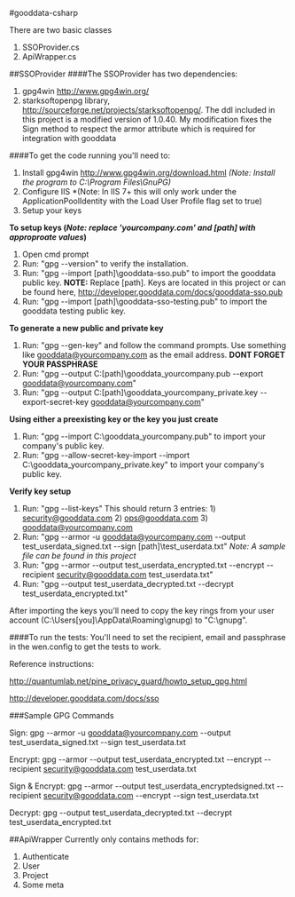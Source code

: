 ﻿#gooddata-csharp

There are two basic classes

1. SSOProvider.cs
2. ApiWrapper.cs

##SSOProvider
####The SSOProvider has two dependencies:
1. gpg4win http://www.gpg4win.org/
2. starksoftopenpg library, http://sourceforge.net/projects/starksoftopenpg/.
    The ddl included in this project is a modified version of 1.0.40.
	My modification fixes the Sign method to respect the armor attribute which is required for integration with gooddata

####To get the code running you'll need to:
1. Install gpg4win http://www.gpg4win.org/download.html *(Note: Install the program to C:\Program Files\GnuPG)*
2. Configure IIS *(Note: In IIS 7+ this will only work under the ApplicationPoolIdentity with the Load User Profile flag set to true)
3. Setup your keys

**To setup keys (*Note: replace 'yourcompany.com' and [path] with approproate values*)**

1. Open cmd prompt
2. Run: "gpg --version" to verify the installation.
3. Run: "gpg --import [path]\gooddata-sso.pub"  to import the gooddata public key. **NOTE:** Replace [path]. Keys are located in this project or can be found here, http://developer.gooddata.com/docs/gooddata-sso.pub
4. Run: "gpg --import [path]\gooddata-sso-testing.pub"  to import the gooddata testing public key.

**To generate a new public and private key**

1. Run: "gpg --gen-key" and follow the command prompts. Use something like gooddata@yourcompany.com as the email address. **DONT FORGET YOUR PASSPHRASE**
2. Run: "gpg --output C:\[path]\gooddata_yourcompany.pub --export gooddata@yourcompany.com"
3. Run: "gpg --output C:\[path]\gooddata_yourcompany_private.key --export-secret-key gooddata@yourcompany.com"

**Using either a preexisting key or the key you just create**

1. Run: "gpg --import C:\gooddata_yourcompany.pub" to import your company's public key.
2. Run: "gpg --allow-secret-key-import --import C:\gooddata_yourcompany_private.key" to import your company's public key.

**Verify key setup**

1. Run: "gpg --list-keys" This should return 3 entries: 1) security@gooddata.com 2) ops@gooddata.com 3) gooddata@yourcompany.com
2. Run: "gpg --armor -u gooddata@yourcompany.com --output test_userdata_signed.txt --sign [path]\test_userdata.txt" *Note: A sample file can be found in this project*
3. Run: "gpg --armor --output test_userdata_encrypted.txt --encrypt --recipient security@gooddata.com test_userdata.txt"
3. Run: "gpg --output test_userdata_decrypted.txt --decrypt test_userdata_encrypted.txt"

After importing the keys you'll need to copy the key rings from your user account (C:\Users\[you]\AppData\Roaming\gnupg\) to "C:\gnupg". 


####To run the tests:
You'll need to set the recipient, email and passphrase in the wen.config to get the tests to work.

Reference instructions:

http://quantumlab.net/pine_privacy_guard/howto_setup_gpg.html

http://developer.gooddata.com/docs/sso
    

###Sample GPG Commands

Sign: gpg --armor -u gooddata@yourcompany.com --output test_userdata_signed.txt --sign test_userdata.txt

Encrypt: gpg --armor --output test_userdata_encrypted.txt --encrypt --recipient security@gooddata.com test_userdata.txt

Sign &amp; Encrypt: gpg --armor --output test_userdata_encryptedsigned.txt --recipient security@gooddata.com --encrypt --sign test_userdata.txt

Decrypt: gpg --output test_userdata_decrypted.txt --decrypt test_userdata_encrypted.txt

##ApiWrapper
Currently only contains methods for:

1. Authenticate
2. User
3. Project
4. Some meta
